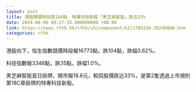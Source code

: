 ```yaml
---
layout: post
title: 港股競價時段跌104點　特專科技新股「黑芝麻智能」跌近33%
date: 2024-08-08 09:27:55.000000000 +08:00
link: https://news.rthk.hk/rthk/ch/component/k2/1765266-20240808.htm
categories: rthk
---
```


港股向下，恒生指數競價時段報16773點，跌104點，跌幅0.62%。

科技指數報3346點，跌35點，跌幅1.0%。

黑芝麻智能首日掛牌，開市報18.8元，較招股價跌近33%，是第2隻透過上市規則第18C章掛牌的特專科技新股。

